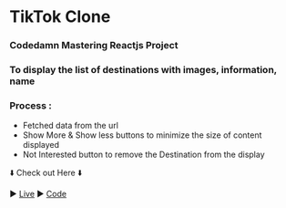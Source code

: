 # TikTok Clone

### Codedamn Mastering Reactjs Project

### To display the list of destinations with images, information, name

### Process :

- Fetched data from the url
- Show More & Show less buttons to minimize the size of content displayed
- Not Interested button to remove the Destination from the display

⬇️ Check out Here ⬇️

▶️ [Live](https://gijot.csb.app/)
▶️ [Code](https://codesandbox.io/s/tiktok-clone-gijot)
